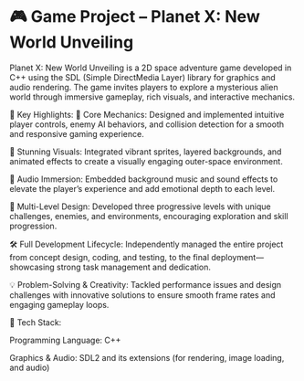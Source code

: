 # 🎮 Game Project – Planet X: New World Unveiling
Planet X: New World Unveiling is a 2D space adventure game developed in C++ using the SDL (Simple DirectMedia Layer) library for graphics and audio rendering. The game invites players to explore a mysterious alien world through immersive gameplay, rich visuals, and interactive mechanics.

🚀 Key Highlights:
🧠 Core Mechanics: Designed and implemented intuitive player controls, enemy AI behaviors, and collision detection for a smooth and responsive gaming experience.

🎨 Stunning Visuals: Integrated vibrant sprites, layered backgrounds, and animated effects to create a visually engaging outer-space environment.

🎵 Audio Immersion: Embedded background music and sound effects to elevate the player’s experience and add emotional depth to each level.

🌌 Multi-Level Design: Developed three progressive levels with unique challenges, enemies, and environments, encouraging exploration and skill progression.

🛠 Full Development Lifecycle: Independently managed the entire project from concept design, coding, and testing, to the final deployment—showcasing strong task management and dedication.

💡 Problem-Solving & Creativity: Tackled performance issues and design challenges with innovative solutions to ensure smooth frame rates and engaging gameplay loops.

🎯 Tech Stack:

Programming Language: C++

Graphics & Audio: SDL2 and its extensions (for rendering, image loading, and audio)
